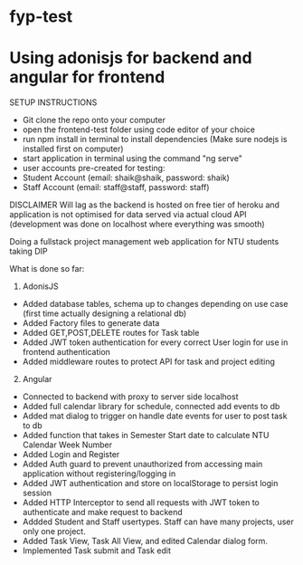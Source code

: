 # fyp-test

# Using adonisjs for backend and angular for frontend

SETUP INSTRUCTIONS

- Git clone the repo onto your computer
- open the frontend-test folder using code editor of your choice
- run npm install in terminal to install dependencies (Make sure nodejs is installed first on computer)
- start application in terminal using the command "ng serve"
- user accounts pre-created for testing:
- Student Account (email: shaik@shaik, password: shaik)
- Staff Account (email: staff@staff, password: staff)

DISCLAIMER
Will lag as the backend is hosted on free tier of heroku and application is not optimised for data served via actual cloud API
(development was done on localhost where everything was smooth)


Doing a fullstack project management web application for NTU students taking DIP

What is done so far:

1) AdonisJS
- Added database tables, schema up to changes depending on use case (first time actually designing a relational db)
- Added Factory files to generate data
- Added GET,POST,DELETE routes for Task table
- Added JWT token authentication for every correct User login for use in frontend authentication
- Added middleware routes to protect API for task and project editing 

2) Angular
- Connected to backend with proxy to server side localhost 
- Added full calendar library for schedule, connected add events to db 
- Added mat dialog to trigger on handle date events for user to post task to db
- Added function that takes in Semester Start date to calculate NTU Calendar Week Number 
- Added Login and Register
- Added Auth guard to prevent unauthorized from accessing main application without registering/logging in
- Added JWT authentication and store on localStorage to persist login session 
- Added HTTP Interceptor to send all requests with JWT token to authenticate and make request to backend
- Addded Student and Staff usertypes. Staff can have many projects, user only one project.
- Added Task View, Task All View, and edited Calendar dialog form.
- Implemented Task submit and Task edit
